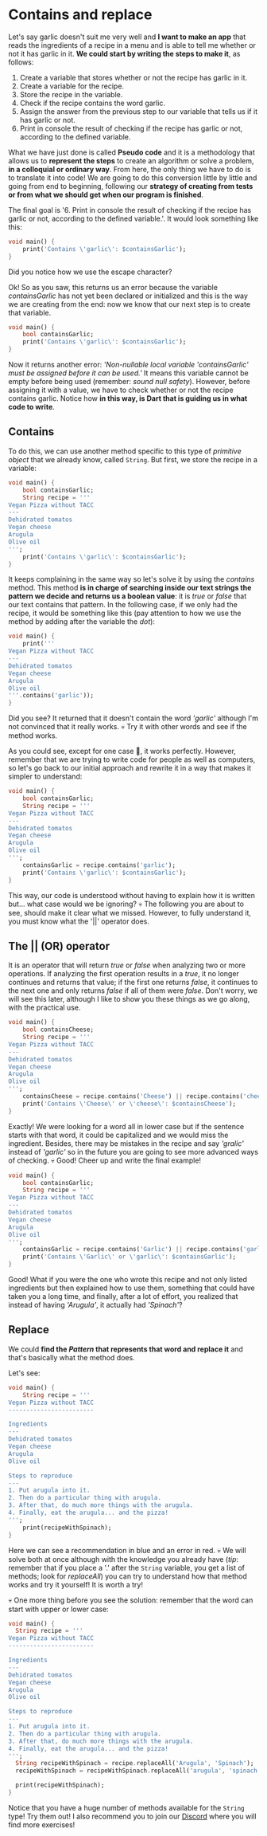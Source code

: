 # Contains and replace

Let's say garlic doesn't suit me very well and __I want to make an app__ that reads the ingredients of a recipe in a menu and is able to tell me whether or not it has garlic in it. __We could start by writing the steps to make it__, as follows:

1. Create a variable that stores whether or not the recipe has garlic in it.
2. Create a variable for the recipe.
3. Store the recipe in the variable.
4. Check if the recipe contains the word garlic.
5. Assign the answer from the previous step to our variable that tells us if it has garlic or not.
6. Print in console the result of checking if the recipe has garlic or not, according to the defined variable.

What we have just done is called __Pseudo code__ and it is a methodology that allows us to __represent the steps__ to create an algorithm or solve a problem, __in a colloquial or ordinary way__. From here, the only thing we have to do is to translate it into code! We are going to do this conversion little by little and going from end to beginning, following our __strategy of creating from tests or from what we should get when our program is finished__.

The final goal is '6. Print in console the result of checking if the recipe has garlic or not, according to the defined variable.'. It would look something like this:

```dart
void main() {
    print('Contains \'garlic\': $containsGarlic');
}
```

Did you notice how we use the escape character?

Ok! So as you saw, this returns us an error because the variable _containsGarlic_ has not yet been declared or initialized and this is the way we are creating from the end: now we know that our next step is to create that variable.

```dart
void main() {
    bool containsGarlic;
    print('Contains \'garlic\': $containsGarlic');
}
```

Now it returns another error: _'Non-nullable local variable 'containsGarlic' must be assigned before it can be used.'_ It means this variable cannot be empty before being used (remember: _sound null safety_). However, before assigning it with a value, we have to check whether or not the recipe contains garlic. Notice how __in this way, is Dart that is guiding us in what code to write__.

## Contains

To do this, we can use another method specific to this type of _primitive object_ that we already know, called `String`. But first, we store the recipe in a variable:

```dart
void main() {
    bool containsGarlic;
    String recipe = '''
Vegan Pizza without TACC
---
Dehidrated tomatos
Vegan cheese
Arugula
Olive oil
''';
    print('Contains \'garlic\': $containsGarlic');
}
```

It keeps complaining in the same way so let's solve it by using the _contains_ method. This method __is in charge of searching inside our text strings the pattern we decide and returns us a boolean value__: it is _true_ or _false_ that our text contains that pattern. In the following case, if we only had the recipe, it would be something like this (pay attention to how we use the method by adding after the variable the _dot_):

```dart
void main() {
    print('''
Vegan Pizza without TACC
---
Dehidrated tomatos
Vegan cheese
Arugula
Olive oil
'''.contains('garlic'));
}
```

Did you see? It returned that it doesn't contain the word _'garlic'_ although I'm not convinced that it really works. 💀 Try it with other words and see if the method works.

As you could see, except for one case 🤨, it works perfectly. However, remember that we are trying to write code for people as well as computers, so let's go back to our initial approach and rewrite it in a way that makes it simpler to understand:

```dart
void main() {
    bool containsGarlic;
    String recipe = '''
Vegan Pizza without TACC
---
Dehidrated tomatos
Vegan cheese
Arugula
Olive oil
''';
    containsGarlic = recipe.contains('garlic');
    print('Contains \'garlic\': $containsGarlic');
}
```

This way, our code is understood without having to explain how it is written but... what case would we be ignoring? 💀 The following you are about to see, should make it clear what we missed. However, to fully understand it, you must know what the '||' operator does.

## The || (OR) operator

It is an operator that will return _true_ or _false_ when analyzing two or more operations. If analyzing the first operation results in a _true_, it no longer continues and returns that value; if the first one returns _false_, it continues to the next one and only returns _false_ if all of them were _false_. Don't worry, we will see this later, although I like to show you these things as we go along, with the practical use.

```dart
void main() {
    bool containsCheese;
    String recipe = '''
Vegan Pizza without TACC
---
Dehidrated tomatos
Vegan cheese
Arugula
Olive oil
''';
    containsCheese = recipe.contains('Cheese') || recipe.contains('cheese');
    print('Contains \'Cheese\' or \'cheese\': $containsCheese');
}
```

Exactly! We were looking for a word all in lower case but if the sentence starts with that word, it could be capitalized and we would miss the ingredient. Besides, there may be mistakes in the recipe and say _'gralic'_ instead of _'garlic'_ so in the future you are going to see more advanced ways of checking. 💀 Good! Cheer up and write the final example!

```dart
void main() {
    bool containsGarlic;
    String recipe = '''
Vegan Pizza without TACC
---
Dehidrated tomatos
Vegan cheese
Arugula
Olive oil
''';
    containsGarlic = recipe.contains('Garlic') || recipe.contains('garlic');
    print('Contains \'Garlic\' or \'garlic\': $containsGarlic');
}
```

Good! What if you were the one who wrote this recipe and not only listed ingredients but then explained how to use them, something that could have taken you a long time, and finally, after a lot of effort, you realized that instead of having _'Arugula'_, it actually had _'Spinach'_?

## Replace

We could __find the _Pattern_ that represents that word and replace it__ and that's basically what the method does.

Let's see:

```dart
void main() {
    String recipe = '''
Vegan Pizza without TACC
------------------------

Ingredients
---
Dehidrated tomatos
Vegan cheese
Arugula
Olive oil

Steps to reproduce
---
1. Put arugula into it.
2. Then do a particular thing with arugula.
3. After that, do much more things with the arugula.
4. Finally, eat the arugula... and the pizza!
''';
    print(recipeWithSpinach);
}
```

Here we can see a recommendation in blue and an error in red. 💀 We will solve both at once although with the knowledge you already have (_tip_: remember that if you place a '.' after the `String` variable, you get a list of methods; look for _replaceAll_) you can try to understand how that method works and try it yourself! It is worth a try!

💀 One more thing before you see the solution: remember that the word can start with upper or lower case:

```dart
void main() {
  String recipe = '''
Vegan Pizza without TACC
------------------------

Ingredients
---
Dehidrated tomatos
Vegan cheese
Arugula
Olive oil

Steps to reproduce
---
1. Put arugula into it.
2. Then do a particular thing with arugula.
3. After that, do much more things with the arugula.
4. Finally, eat the arugula... and the pizza!
''';
  String recipeWithSpinach = recipe.replaceAll('Arugula', 'Spinach');
  recipeWithSpinach = recipeWithSpinach.replaceAll('arugula', 'spinach');

  print(recipeWithSpinach);
}
```

Notice that you have a huge number of methods available for the `String` type! Try them out! I also recommend you to join our [Discord](https://discord.gg/vpPVf7guPC) where you will find more exercises!
